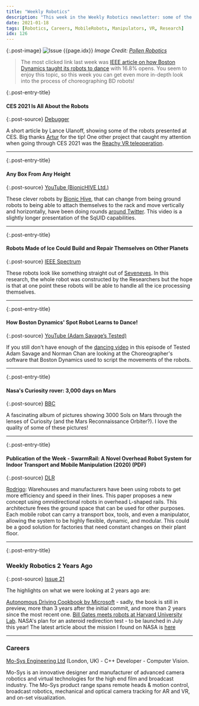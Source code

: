 ```yaml
---
title: "Weekly Robotics"
description: "This week in the Weekly Robotics newsletter: some of the CES 2021 robots, an interesting mobile-cartesian(?) robot design, robots made of ice, 3000 Sols of Curiosity on Mars and more@"
date: 2021-01-18
tags: [Robotics, Careers, MobileRobots, Manipulators, VR, Research]
idx: 126
---
```


{:.post-image}
![Issue {{page.idx}}](/img/headers/{{page.idx}}.jpg "Issue {{page.idx}}")
*Image Credit: [Pollen Robotics](https://www.pollen-robotics.com/)*

> The most clicked link last week was [IEEE article on how Boston Dynamics taught its robots to dance](https://spectrum.ieee.org/automaton/robotics/humanoids/how-boston-dynamics-taught-its-robots-to-dance) with 16.8% opens. You seem to enjoy this topic, so this week you can get even more in-depth look into the process of choreographing BD robots!

{:.post-entry-title}
#### CES 2021 Is All About the Robots

{:.post-source}
[Debugger](https://debugger.medium.com/the-wild-world-of-ces-2021-robots-51cb147f2aa6)

A short article by Lance Ulanoff, showing some of the robots presented at CES. Big thanks [Artur](https://github.com/ArturSkowronski) for the tip! One other project that caught my attention when going through CES 2021 was the [Reachy VR teleoperation](https://www.engadget.com/reachy-the-robot-can-now-be-controlled-via-vr-200508703.html).

----

{:.post-entry-title}
#### Any Box From Any Height

{:.post-source}
[YouTube (BionicHIVE Ltd.)](https://youtu.be/GDybv6G1eDM)

These clever robots by [Bionic Hive](http://www.bionichive.com/), that can change from being ground robots to being able to attach themselves to the rack and move vertically and horizontally, have been doing rounds [around Twitter](https://twitter.com/ChiefRobot/status/1349103827119710208). This video is a slightly longer presentation of the SqUID capabilities.

----

{:.post-entry-title}
#### Robots Made of Ice Could Build and Repair Themselves on Other Planets

{:.post-source}
[IEEE Spectrum](https://spectrum.ieee.org/automaton/robotics/space-robots/robots-made-of-ice-could-build-and-repair-themselves-on-other-planets)

These robots look like something straight out of [Seveneves](https://www.goodreads.com/book/show/22816087-seveneves). In this research, the whole robot was constructed by the Researchers but the hope is that at one point these robots will be able to handle all the ice processing themselves.

----

{:.post-entry-title}
#### How Boston Dynamics' Spot Robot Learns to Dance!

{:.post-source}
[YouTube (Adam Savage’s Tested)](https://youtu.be/2SpNjBI1lu0)

If you still don't have enough of the [dancing video](https://www.youtube.com/watch?v=fn3KWM1kuAw) in this episode of Tested Adam Savage and Norman Chan are looking at the Choreographer's software that Boston Dynamics used to script the movements of the robots.

----

{:.post-entry-title}
#### Nasa's Curiosity rover: 3,000 days on Mars

{:.post-source}
[BBC](https://www.bbc.com/news/science-environment-55562150)

A fascinating album of pictures showing 3000 Sols on Mars through the lenses of Curiosity (and the Mars Reconnaissance Orbiter?). I love the quality of some of these pictures! 

----

{:.post-entry-title}
#### Publication of the Week - SwarmRail: A Novel Overhead Robot System for Indoor Transport and Mobile Manipulation (2020) (PDF)

{:.post-source}
[DLR](https://elib.dlr.de/133813/1/ICRA_2020_Swarmrail_Final.pdf)

[Rodrigo](https://www.linkedin.com/in/rodrigo-lopes-catto/): Warehouses and manufacturers have been using robots to get more efficiency and speed in their lines. This paper proposes a new concept using omnidirectional robots in overhead L-shaped rails. This architecture frees the ground space that can be used for other purposes. Each mobile robot can carry a transport box, tools, and even a manipulator, allowing the system to be highly flexible, dynamic, and modular. This could be a good solution for factories that need constant changes on their plant floor.

----

{:.post-entry-title}
### Weekly Robotics 2 Years Ago

{:.post-source}
[Issue 21](https://weeklyrobotics.com/weekly-robotics-21)

The highlights on what we were looking at 2 years ago are:

[Autonomous Driving Cookbook by Microsoft](https://github.com/Microsoft/AutonomousDrivingCookbook) - sadly, the book is still in preview, more than 3 years after the initial commit, and more than 2 years since the most recent one. [Bill Gates meets robots at Harvard University Lab](https://www.gatesnotes.com/About-Bill-Gates/My-visit-to-a-Harvard-robotics-lab). 
NASA's plan for an asteroid redirection test - to be launched in July this year! The latest article about the mission I found on NASA is [here](https://www.nasa.gov/feature/predicting-the-unpredictable-the-dynamics-of-dart-s-dive-into-an-asteroid/)

----

### Careers

[Mo-Sys Engineering Ltd](https://www.linkedin.com/jobs/view/2376907745/) (London, UK) - C++ Developer - Computer Vision.

Mo-Sys is an innovative designer and manufacturer of advanced camera robotics and virtual technologies for the high end film and broadcast industry. The Mo-Sys product range spans remote heads & motion control, broadcast robotics, mechanical and optical camera tracking for AR and VR, and on-set visualization.
